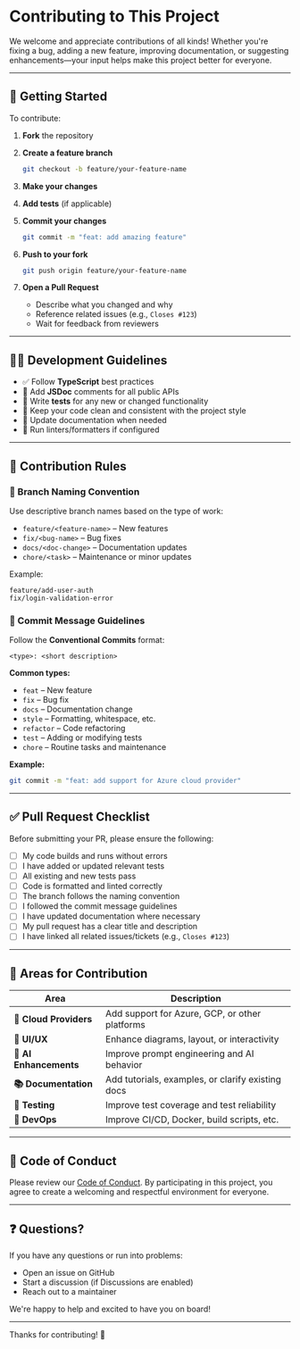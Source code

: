 # Contributing to This Project

We welcome and appreciate contributions of all kinds! Whether you're fixing a bug, adding a new feature, improving documentation, or suggesting enhancements—your input helps make this project better for everyone.

---

## 🚀 Getting Started

To contribute:

1. **Fork** the repository
2. **Create a feature branch**

   ```bash
   git checkout -b feature/your-feature-name
   ```
3. **Make your changes**
4. **Add tests** (if applicable)
5. **Commit your changes**

   ```bash
   git commit -m "feat: add amazing feature"
   ```
6. **Push to your fork**

   ```bash
   git push origin feature/your-feature-name
   ```
7. **Open a Pull Request**

   * Describe what you changed and why
   * Reference related issues (e.g., `Closes #123`)
   * Wait for feedback from reviewers

---

## 🧑‍💻 Development Guidelines

* ✅ Follow **TypeScript** best practices
* 🧾 Add **JSDoc** comments for all public APIs
* 🧪 Write **tests** for any new or changed functionality
* 🧼 Keep your code clean and consistent with the project style
* 📝 Update documentation when needed
* 🧰 Run linters/formatters if configured

---

## 📏 Contribution Rules

### 🔀 Branch Naming Convention

Use descriptive branch names based on the type of work:

* `feature/<feature-name>` – New features
* `fix/<bug-name>` – Bug fixes
* `docs/<doc-change>` – Documentation updates
* `chore/<task>` – Maintenance or minor updates

Example:

```
feature/add-user-auth
fix/login-validation-error
```

### 💬 Commit Message Guidelines

Follow the **Conventional Commits** format:

```
<type>: <short description>
```

**Common types:**

* `feat` – New feature
* `fix` – Bug fix
* `docs` – Documentation change
* `style` – Formatting, whitespace, etc.
* `refactor` – Code refactoring
* `test` – Adding or modifying tests
* `chore` – Routine tasks and maintenance

**Example:**

```bash
git commit -m "feat: add support for Azure cloud provider"
```

---

## ✅ Pull Request Checklist

Before submitting your PR, please ensure the following:

* [ ] My code builds and runs without errors
* [ ] I have added or updated relevant tests
* [ ] All existing and new tests pass
* [ ] Code is formatted and linted correctly
* [ ] The branch follows the naming convention
* [ ] I followed the commit message guidelines
* [ ] I have updated documentation where necessary
* [ ] My pull request has a clear title and description
* [ ] I have linked all related issues/tickets (e.g., `Closes #123`)

---

## 🌟 Areas for Contribution

| Area                   | Description                                       |
| ---------------------- | ------------------------------------------------- |
| **🚀 Cloud Providers** | Add support for Azure, GCP, or other platforms    |
| **🎨 UI/UX**           | Enhance diagrams, layout, or interactivity        |
| **🤖 AI Enhancements** | Improve prompt engineering and AI behavior        |
| **📚 Documentation**   | Add tutorials, examples, or clarify existing docs |
| **🧪 Testing**         | Improve test coverage and test reliability        |
| **🔧 DevOps**          | Improve CI/CD, Docker, build scripts, etc.        |

---

## 🤝 Code of Conduct

Please review our [Code of Conduct](CODE_OF_CONDUCT.md). By participating in this project, you agree to create a welcoming and respectful environment for everyone.

---

## ❓ Questions?

If you have any questions or run into problems:

* Open an issue on GitHub
* Start a discussion (if Discussions are enabled)
* Reach out to a maintainer

We're happy to help and excited to have you on board!

---

Thanks for contributing! 💙
